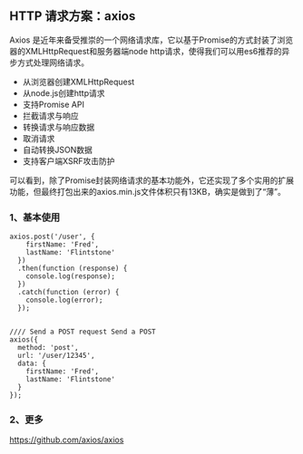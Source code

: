 ## HTTP 请求方案：axios

Axios 是近年来备受推崇的一个网络请求库，它以基于Promise的方式封装了浏览器的XMLHttpRequest和服务器端node http请求，使得我们可以用es6推荐的异步方式处理网络请求。

- 从浏览器创建XMLHttpRequest
- 从node.js创建http请求
- 支持Promise API
- 拦截请求与响应
- 转换请求与响应数据
- 取消请求
- 自动转换JSON数据
- 支持客户端XSRF攻击防护

可以看到，除了Promise封装网络请求的基本功能外，它还实现了多个实用的扩展功能，但最终打包出来的axios.min.js文件体积只有13KB，确实是做到了“薄”。

### 1、基本使用

```
axios.post('/user', {
    firstName: 'Fred',
    lastName: 'Flintstone'
  })
  .then(function (response) {
    console.log(response);
  })
  .catch(function (error) {
    console.log(error);
  });
```

```

//// Send a POST request Send a POST  
axios({
  method: 'post',
  url: '/user/12345',
  data: {
    firstName: 'Fred',
    lastName: 'Flintstone'
  }
});
```

### 2、更多

https://github.com/axios/axios
